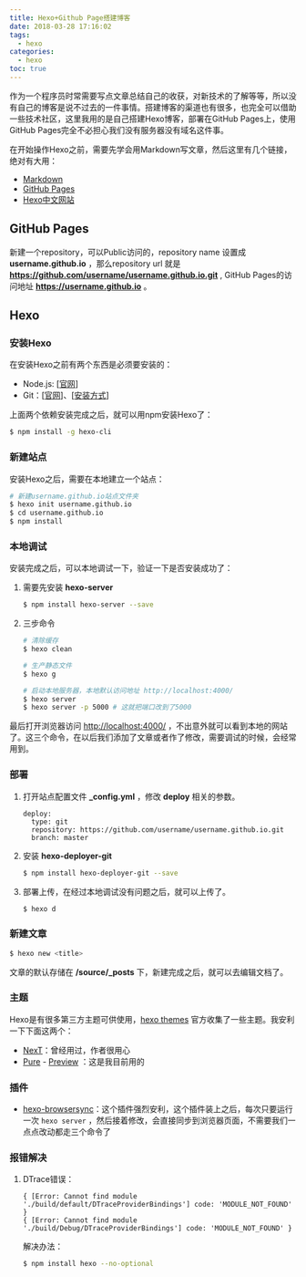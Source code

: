```yaml
---
title: Hexo+Github Page搭建博客
date: 2018-03-28 17:16:02
tags:
  - hexo
categories:
  - hexo
toc: true
---
```


作为一个程序员时常需要写点文章总结自己的收获，对新技术的了解等等，所以没有自己的博客是说不过去的一件事情。搭建博客的渠道也有很多，也完全可以借助一些技术社区，这里我用的是自己搭建Hexo博客，部署在GitHub Pages上，使用GitHub Pages完全不必担心我们没有服务器没有域名这件事。

在开始操作Hexo之前，需要先学会用Markdown写文章，然后这里有几个链接，绝对有大用：

- [Markdown](http://wowubuntu.com/markdown/index.html)
- [GitHub Pages](https://pages.github.com/)
- [Hexo中文网站](https://hexo.io/zh-cn/)

## GitHub Pages

新建一个repository，可以Public访问的，repository name 设置成 **username.github.io** ，那么repository url 就是 **https://github.com/username/username.github.io.git** , GitHub Pages的访问地址 **https://username.github.io** 。

## Hexo

### 安装Hexo

在安装Hexo之前有两个东西是必须要安装的：
- Node.js: [[官网](https://nodejs.org/en/)] 
- Git：[[官网](http://git-scm.com/)]、[[安装方式](https://git-scm.com/book/zh/v2/%E8%B5%B7%E6%AD%A5-%E5%AE%89%E8%A3%85-Git)]

上面两个依赖安装完成之后，就可以用npm安装Hexo了：

``` bash
$ npm install -g hexo-cli
```

### 新建站点

安装Hexo之后，需要在本地建立一个站点：

``` bash
# 新建username.github.io站点文件夹
$ hexo init username.github.io
$ cd username.github.io
$ npm install
```

### 本地调试

安装完成之后，可以本地调试一下，验证一下是否安装成功了：

1. 需要先安装 **hexo-server**
  
   ```bash
   $ npm install hexo-server --save
   ```

2. 三步命令
  
   ``` bash
   # 清除缓存
   $ hexo clean
   
   # 生产静态文件
   $ hexo g
   
   # 启动本地服务器，本地默认访问地址 http://localhost:4000/
   $ hexo server
   $ hexo server -p 5000 # 这就把端口改到了5000
   ```

最后打开浏览器访问 [http://localhost:4000/](http://localhost:4000/) ，不出意外就可以看到本地的网站了。这三个命令，在以后我们添加了文章或者作了修改，需要调试的时候，会经常用到。

### 部署

1. 打开站点配置文件 **_config.yml** ，修改 **deploy** 相关的参数。

   ```
   deploy:
     type: git
     repository: https://github.com/username/username.github.io.git
     branch: master
   ```
   
2. 安装 **hexo-deployer-git**

	``` bash
	$ npm install hexo-deployer-git --save
	```

3. 部署上传，在经过本地调试没有问题之后，就可以上传了。
  
   ``` bash
   $ hexo d
   ```

### 新建文章

```bash
$ hexo new <title>
```

文章的默认存储在 **/source/_posts** 下，新建完成之后，就可以去编辑文档了。 

### 主题

Hexo是有很多第三方主题可供使用，[hexo themes](https://hexo.io/themes/) 官方收集了一些主题。我安利一下下面这两个：

- [NexT](http://theme-next.iissnan.com/getting-started.html)：曾经用过，作者很用心
- [Pure](https://github.com/cofess/hexo-theme-pure) - [Preview](http://blog.cofess.com) ：这是我目前用的

### 插件

- [hexo-browsersync](https://github.com/hexojs/hexo-browsersync)：这个插件强烈安利，这个插件装上之后，每次只要运行一次 `hexo server` ，然后接着修改，会直接同步到浏览器页面，不需要我们一点点改动都走三个命令了

### 报错解决

1. DTrace错误：

   ```
   { [Error: Cannot find module './build/default/DTraceProviderBindings'] code: 'MODULE_NOT_FOUND' }
   { [Error: Cannot find module './build/Debug/DTraceProviderBindings'] code: 'MODULE_NOT_FOUND' }
   ```
   
   解决办法：
   
   ``` bash
   $ npm install hexo --no-optional
   ```
